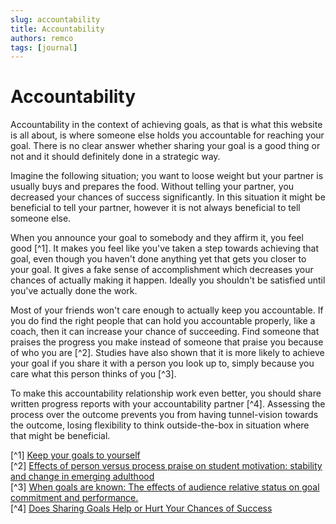 ```yaml
---
slug: accountability
title: Accountability
authors: remco
tags: [journal]
---
```


# Accountability
Accountability in the context of achieving goals, as that is what this website is all about, is where someone else holds you accountable for reaching your goal. There is no clear answer whether sharing your goal is a good thing or not and it should definitely done in a strategic way.

Imagine the following situation; you want to loose weight but your partner is usually buys and prepares the food. Without telling your partner, you decreased your chances of success significantly. In this situation it might be beneficial to tell your partner, however it is not always beneficial to tell someone else.

<!--truncate-->

When you announce your goal to somebody and they affirm it, you feel good [^1]. It makes you feel like you've taken a step towards achieving that goal, even though you haven't done anything yet that gets you closer to your goal. It gives a fake sense of accomplishment which decreases your chances of actually making it happen. Ideally you shouldn't be satisfied until you've actually done the work.

Most of your friends won't care enough to actually keep you accountable. If you do find the right people that can hold you accountable properly, like a coach, then it can increase your chance of succeeding. Find someone that praises the progress you make instead of someone that praise you because of who you are [^2]. Studies have also shown that it is more likely to achieve your goal if you share it with a person you look up to, simply because you care what this person thinks of you [^3].

To make this accountability relationship work even better, you should share written progress reports with your accountability partner [^4]. Assessing the process over the outcome prevents you from having tunnel-vision towards the outcome, losing flexibility to think outside-the-box in situation where that might be beneficial.

[^1] [Keep your goals to yourself](https://www.youtube.com/watch?v=NHopJHSlVo4)<br/>
[^2] [Effects of person versus process praise on student motivation: stability and change in emerging adulthood](https://www.reed.edu/psychology/motivation/assets/downloads/Haimovitz_Corpus_2011.pdf)<br/>
[^3] [When goals are known: The effects of audience relative status on goal commitment and performance.](https://psycnet.apa.org/record/2019-45131-001)<br/>
[^4] [Does Sharing Goals Help or Hurt Your Chances of Success](https://www.dataquest.io/blog/does-sharing-goals-help-or-hurt-your-chances-of-success/)